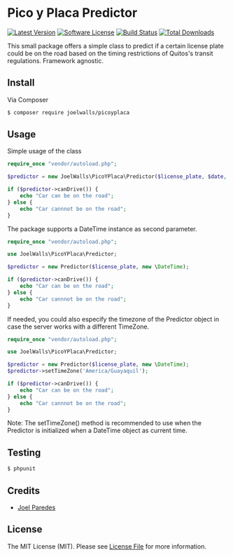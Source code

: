 # Pico y Placa Predictor

[![Latest Version](https://img.shields.io/github/release/joelwalls/picoyplaca.svg?style=flat-square)](https://github.com/joelwalls/picoyplaca/releases)
[![Software License](https://img.shields.io/badge/license-MIT-brightgreen.svg?style=flat-square)](LICENSE.md)
[![Build Status](https://img.shields.io/travis/joelwalls/picoyplaca/master.svg?style=flat-square)](https://travis-ci.org/joelwalls/picoyplaca)
[![Total Downloads](https://img.shields.io/packagist/dt/joelwalls/picoyplaca.svg?style=flat-square)](https://packagist.org/packages/joelwalls/picoyplaca)

This small package offers a simple class to predict if a certain license plate could be on the road based on the timing restrictions of Quitos's transit regulations. Framework agnostic.

## Install

Via Composer

``` bash
$ composer require joelwalls/picoyplaca
```

## Usage

Simple usage of the class

``` php
require_once "vendor/autoload.php";

$predictor = new JoelWalls\PicoYPlaca\Predictor($license_plate, $date, $time);

if ($predictor->canDrive()) {
    echo "Car can be on the road";
} else {
    echo "Car cannnot be on the road";
}
```

The package supports a DateTime instance as second parameter.

``` php
require_once "vendor/autoload.php";

use JoelWalls\PicoYPlaca\Predictor;

$predictor = new Predictor($license_plate, new \DateTime);

if ($predictor->canDrive()) {
    echo "Car can be on the road";
} else {
    echo "Car cannnot be on the road";
}
```

If needed, you could also especify the timezone of the Predictor object in case the server works 
with a different TimeZone.

``` php
require_once "vendor/autoload.php";

use JoelWalls\PicoYPlaca\Predictor;

$predictor = new Predictor($license_plate, new \DateTime);
$predictor->setTimeZone('America/Guayaquil');

if ($predictor->canDrive()) {
    echo "Car can be on the road";
} else {
    echo "Car cannnot be on the road";
}
```
Note: The setTimeZone() method is recommended to use when the Predictor is initialized when 
a DateTime object as current time.

## Testing

``` bash
$ phpunit
```

## Credits

- [Joel Paredes](https://github.com/joelwalls)

## License

The MIT License (MIT). Please see [License File](LICENSE.md) for more information.

